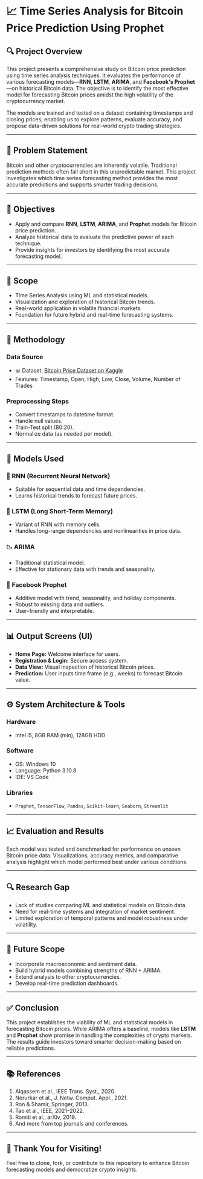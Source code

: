 # 📈 Time Series Analysis for Bitcoin Price Prediction Using Prophet

## 🔍 Project Overview

This project presents a comprehensive study on Bitcoin price prediction using time series analysis techniques. It evaluates the performance of various forecasting models—**RNN**, **LSTM**, **ARIMA**, and **Facebook's Prophet**—on historical Bitcoin data. The objective is to identify the most effective model for forecasting Bitcoin prices amidst the high volatility of the cryptocurrency market.

The models are trained and tested on a dataset containing timestamps and closing prices, enabling us to explore patterns, evaluate accuracy, and propose data-driven solutions for real-world crypto trading strategies.

---

## 🧩 Problem Statement

Bitcoin and other cryptocurrencies are inherently volatile. Traditional prediction methods often fall short in this unpredictable market. This project investigates which time series forecasting method provides the most accurate predictions and supports smarter trading decisions.

---

## 🎯 Objectives

- Apply and compare **RNN**, **LSTM**, **ARIMA**, and **Prophet** models for Bitcoin price prediction.
- Analyze historical data to evaluate the predictive power of each technique.
- Provide insights for investors by identifying the most accurate forecasting model.

---

## 📌 Scope

- Time Series Analysis using ML and statistical models.
- Visualization and exploration of historical Bitcoin trends.
- Real-world application in volatile financial markets.
- Foundation for future hybrid and real-time forecasting systems.

---

## 🧪 Methodology

### Data Source
- 📊 Dataset: [Bitcoin Price Dataset on Kaggle](https://www.kaggle.com/datasets/jkraak/bitcoin-price-dataset)
- Features: Timestamp, Open, High, Low, Close, Volume, Number of Trades

### Preprocessing Steps
- Convert timestamps to datetime format.
- Handle null values.
- Train-Test split (80:20).
- Normalize data (as needed per model).

---

## 🧠 Models Used

### 🔁 RNN (Recurrent Neural Network)
- Suitable for sequential data and time dependencies.
- Learns historical trends to forecast future prices.

### 🧠 LSTM (Long Short-Term Memory)
- Variant of RNN with memory cells.
- Handles long-range dependencies and nonlinearities in price data.

### 📉 ARIMA
- Traditional statistical model.
- Effective for stationary data with trends and seasonality.

### 🔮 Facebook Prophet
- Additive model with trend, seasonality, and holiday components.
- Robust to missing data and outliers.
- User-friendly and interpretable.

---

## 📊 Output Screens (UI)
- **Home Page:** Welcome interface for users.
- **Registration & Login:** Secure access system.
- **Data View:** Visual inspection of historical Bitcoin prices.
- **Prediction:** User inputs time frame (e.g., weeks) to forecast Bitcoin value.

---

## ⚙️ System Architecture & Tools

### Hardware
- Intel i5, 8GB RAM (min), 128GB HDD

### Software
- OS: Windows 10
- Language: Python 3.10.8
- IDE: VS Code

### Libraries
- `Prophet`, `TensorFlow`, `Pandas`, `Scikit-learn`, `Seaborn`, `Streamlit`

---

## 📈 Evaluation and Results

Each model was tested and benchmarked for performance on unseen Bitcoin price data. Visualizations, accuracy metrics, and comparative analysis highlight which model performed best under various conditions.

---


## 🔍 Research Gap

- Lack of studies comparing ML and statistical models on Bitcoin data.
- Need for real-time systems and integration of market sentiment.
- Limited exploration of temporal patterns and model robustness under volatility.

---

## 🚀 Future Scope

- Incorporate macroeconomic and sentiment data.
- Build hybrid models combining strengths of RNN + ARIMA.
- Extend analysis to other cryptocurrencies.
- Develop real-time prediction dashboards.

---

## ✅ Conclusion

This project establishes the viability of ML and statistical models in forecasting Bitcoin prices. While ARIMA offers a baseline, models like **LSTM** and **Prophet** show promise in handling the complexities of crypto markets. The results guide investors toward smarter decision-making based on reliable predictions.

---

## 📚 References

1. Alqassem et al., IEEE Trans. Syst., 2020.
2. Nerurkar et al., J. Netw. Comput. Appl., 2021.
3. Ron & Shamir, Springer, 2013.
4. Tao et al., IEEE, 2021–2022.
5. Romiti et al., arXiv, 2019.
6. And more from top journals and conferences.

---

## 🙏 Thank You for Visiting!

Feel free to clone, fork, or contribute to this repository to enhance Bitcoin forecasting models and democratize crypto insights.
